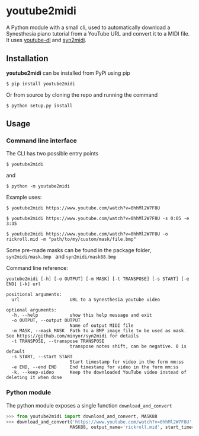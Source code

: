 # youtube2midi

A Python module with a small cli, used to automatically download a Synesthesia piano tutorial from a YouTube URL and convert it to a MIDI file. It uses [youtube-dl](https://github.com/ytdl-org/youtube-dl) and [syn2midi](https://github.com/minyor/syn2midi).

## Installation

**youtube2midi** can be installed from PyPi using pip

`$ pip install youtube2midi`

Or from source by cloning the repo and running the command

`$ python setup.py install`

## Usage

### Command line interface

The CLI has two possible entry points

`$ youtube2midi`

and

`$ python -m youtube2midi`

Example uses:

`$ youtube2midi https://www.youtube.com/watch?v=0hhMl2W7F8U`

`$ youtube2midi https://www.youtube.com/watch?v=0hhMl2W7F8U -s 0:05 -e 3:35`

`$ youtube2midi https://www.youtube.com/watch?v=0hhMl2W7F8U -o rickroll.mid -m "path/to/my/custom/mask/file.bmp"`

Some pre-made masks can be found in the package folder, `syn2midi/mask.bmp ` and `syn2midi/mask88.bmp`

Command line reference:

```
youtube2midi [-h] [-o OUTPUT] [-m MASK] [-t TRANSPOSE] [-s START] [-e END] [-k] url

positional arguments:
  url                   URL to a Synesthesia youtube video

optional arguments:
  -h, --help            show this help message and exit
  -o OUTPUT, --output OUTPUT
                        Name of output MIDI file
  -m MASK, --mask MASK  Path to a BMP image file to be used as mask. See https://github.com/minyor/syn2midi for details
  -t TRANSPOSE, --transpose TRANSPOSE
                        transpose notes shift, can be negative. 0 is default
  -s START, --start START
                        Start timestamp for video in the form mm:ss
  -e END, --end END     End timestamp for video in the form mm:ss
  -k, --keep-video      Keep the downloaded YouTube video instead of deleting it when done
```

### Python module

The python module exposes a single function `download_and_convert`

```python
>>> from youtube2midi import download_and_convert, MASK88
>>> download_and_convert('https://www.youtube.com/watch?v=0hhMl2W7F8U',
                        MASK88, output_name='rickroll.mid', start_time=5, end_time=3 * 60 + 35)
```